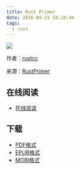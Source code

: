 ```yaml
---
title: Rust Primer
date: 2016-04-15 18:18:44
tags:
  - rust
---
```


![](https://ek8whxe.cloudimg.io/s/width/226/https://www.gitbook.com/cover/book/wayslog/rustprimer.jpg?build=1452162345819&v=12.0.4)

作者：[rustcc](https://github.com/rustcc)

来源：[RustPrimer](https://github.com/rustcc/RustPrimer)

<!--more-->

## 在线阅读 ##

+ [在线阅读](https://www.gitbook.com/book/wayslog/rustprimer/details)

## 下载 ##

+ [PDF格式](https://www.gitbook.com/download/pdf/book/wayslog/rustprimer)
+ [EPUB格式](https://www.gitbook.com/download/epub/book/wayslog/rustprimer)
+ [MOBI格式](https://www.gitbook.com/download/mobi/book/wayslog/rustprimer)
